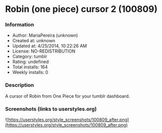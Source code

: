 # Robin (one piece) cursor 2 (100809)

### Information
- Author: MariaPereira (unknown)
- Created at: unknown
- Updated at: 4/25/2014, 10:22:26 AM
- License: NO-REDISTRIBUTION
- Category: tumblr
- Rating: undefined
- Total installs: 164
- Weekly installs: 0


### Description
A cursor of Robin from One Piece for your tumblr dashboard.


### Screenshots (links to userstyles.org)
![https://userstyles.org/style_screenshots/100809_after.png](https://userstyles.org/style_screenshots/100809_after.png)


